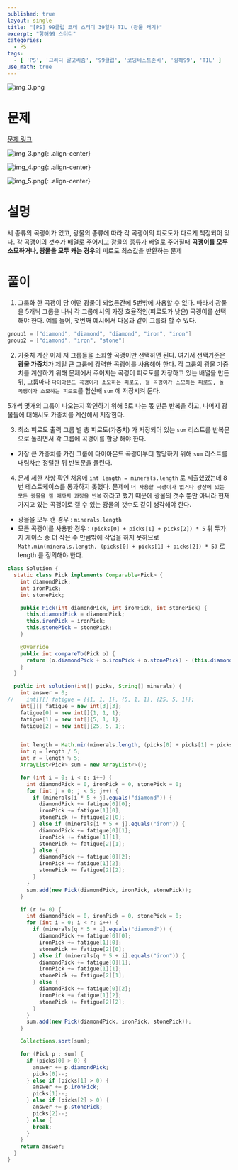 ```yaml
---
published: true
layout: single
title: "[PS] 99클럽 코테 스터디 39일차 TIL (광물 캐기)"
excerpt: "항해99 스터디"
categories:
  - PS
tags:
  - [ 'PS', '그리디 알고리즘', '99클럽', '코딩테스트준비', '항해99', 'TIL' ]
use_math: true
---
```



![img_3.png](https://github.com/zhtmr/static-files-for-posting/blob/main/static-files-for-posting/20240722/99club_TIL_thumbnail/%EA%B8%B0%EB%B3%B8%ED%98%951_java.png?raw=true)

# 문제

[문제 링크](https://school.programmers.co.kr/learn/courses/30/lessons/172927)

![img_3.png](https://github.com/zhtmr/static-files-for-posting/blob/main/static-files-for-posting/20240829/ex1.png?raw=true){: .align-center}

![img_4.png](https://github.com/zhtmr/static-files-for-posting/blob/main/static-files-for-posting/20240829/ex2.png?raw=true){: .align-center}

![img_5.png](https://github.com/zhtmr/static-files-for-posting/blob/main/static-files-for-posting/20240829/ex3.png?raw=true){: .align-center}

# 설명
세 종류의 곡괭이가 있고, 광물의 종류에 따라 각 곡괭이의 피로도가 다르게 책정되어 있다. 각 곡괭이의 갯수가 배열로 주어지고 광물의 종류가 배열로 주어질때 **곡괭이를 모두 소모하거나, 광물을 모두 캐는 경우**의 피로도 최소값을 반환하는 문제

# 풀이
1. 그룹화
한 곡괭이 당 어떤 광물이 되었든간에 5번밖에 사용할 수 없다. 
따라서 광물을 5개씩 그룹을 나눠 각 그룹에서의 가장 효율적인(피로도가 낮은) 곡괭이를 선택해야 한다.
예를 들어, 첫번째 예시에서 다음과 같이 그룹화 할 수 있다.
```java
group1 = ["diamond", "diamond", "diamond", "iron", "iron"]
group2 = ["diamond", "iron", "stone"]
```

2. 가중치 계산
이제 저 그룹들을 소화할 곡괭이만 선택하면 된다. 여기서 선택기준은 **광물 가중치**가 제일 큰 그룹에 강력한 곡괭이를 사용해야 한다.
각 그룹의 광물 가중치를 계산하기 위해 문제에서 주어지는 곡괭이 피로도를 저장하고 있는 배열을 만든 뒤,
그룹마다 `다이아몬드 곡괭이가 소모하는 피로도, 철 곡괭이가 소모하는 피로도, 돌 곡괭이가 소모하는 피로도`를 합산해 `sum` 에 저장시켜 둔다.

5개씩 몇개의 그룹이 나오는지 확인하기 위해 5로 나눈 몫 만큼 반복을 하고, 나머지 광물들에 대해서도 가중치를 계산해서 저장한다.

3. 최소 피로도 출력
그룹 별 총 피로도(가중치) 가 저장되어 있는 `sum` 리스트를 반복문으로 돌리면서 각 그룹에 곡괭이를 할당 해야 한다.
- 가장 큰 가중치를 가진 그룹에 다이아몬드 곡괭이부터 할당하기 위해 `sum` 리스트를 내림차순 정렬한 뒤 반복문을 돌린다.

4. 문제 제한 사항 확인
처음에 `int length = minerals.length` 로 제출했었는데 8번 테스트케이스를 통과하지 못했다.
문제에 `더 사용할 곡괭이가 없거나 광산에 있는 모든 광물을 캘 때까지 과정을 반복` 하라고 했기 때문에 광물의 갯수 뿐만 아니라 현재 가지고 있는 곡괭이로 캘 수 있는 광물의 갯수도 같이 생각해야 한다.
- 광물을 모두 캔 경우 : `minerals.length`
- 모든 곡괭이를 사용한 경우 : `(picks[0] + picks[1] + picks[2]) * 5`
위 두가지 케이스 중 더 작은 수 만큼밖에 작업을 하지 못하므로 `Math.min(minerals.length, (picks[0] + picks[1] + picks[2]) * 5)` 로 length 를 정의해야 한다.  

```java
class Solution {
  static class Pick implements Comparable<Pick> {
    int diamondPick;
    int ironPick;
    int stonePick;

    public Pick(int diamondPick, int ironPick, int stonePick) {
      this.diamondPick = diamondPick;
      this.ironPick = ironPick;
      this.stonePick = stonePick;
    }

    @Override
    public int compareTo(Pick o) {
      return (o.diamondPick + o.ironPick + o.stonePick) - (this.diamondPick + this.ironPick + this.stonePick);
    }
  }

  public int solution(int[] picks, String[] minerals) {
    int answer = 0;
//    int[][] fatigue = {{1, 1, 1}, {5, 1, 1}, {25, 5, 1}};
    int[][] fatigue = new int[3][3];
    fatigue[0] = new int[]{1, 1, 1};
    fatigue[1] = new int[]{5, 1, 1};
    fatigue[2] = new int[]{25, 5, 1};


    int length = Math.min(minerals.length, (picks[0] + picks[1] + picks[2]) * 5);
    int q = length / 5;
    int r = length % 5;
    ArrayList<Pick> sum = new ArrayList<>();

    for (int i = 0; i < q; i++) {
      int diamondPick = 0, ironPick = 0, stonePick = 0;
      for (int j = 0; j < 5; j++) {
        if (minerals[i * 5 + j].equals("diamond")) {
          diamondPick += fatigue[0][0];
          ironPick += fatigue[1][0];
          stonePick += fatigue[2][0];
        } else if (minerals[i * 5 + j].equals("iron")) {
          diamondPick += fatigue[0][1];
          ironPick += fatigue[1][1];
          stonePick += fatigue[2][1];
        } else {
          diamondPick += fatigue[0][2];
          ironPick += fatigue[1][2];
          stonePick += fatigue[2][2];
        }
      }
      sum.add(new Pick(diamondPick, ironPick, stonePick));
    }

    if (r != 0) {
      int diamondPick = 0, ironPick = 0, stonePick = 0;
      for (int i = 0; i < r; i++) {
        if (minerals[q * 5 + i].equals("diamond")) {
          diamondPick += fatigue[0][0];
          ironPick += fatigue[1][0];
          stonePick += fatigue[2][0];
        } else if (minerals[q * 5 + i].equals("iron")) {
          diamondPick += fatigue[0][1];
          ironPick += fatigue[1][1];
          stonePick += fatigue[2][1];
        } else {
          diamondPick += fatigue[0][2];
          ironPick += fatigue[1][2];
          stonePick += fatigue[2][2];
        }
      }
      sum.add(new Pick(diamondPick, ironPick, stonePick));
    }

    Collections.sort(sum);

    for (Pick p : sum) {
      if (picks[0] > 0) {
        answer += p.diamondPick;
        picks[0]--;
      } else if (picks[1] > 0) {
        answer += p.ironPick;
        picks[1]--;
      } else if (picks[2] > 0) {
        answer += p.stonePick;
        picks[2]--;
      } else {
        break;
      }
    }
    return answer;
  }
}
```
